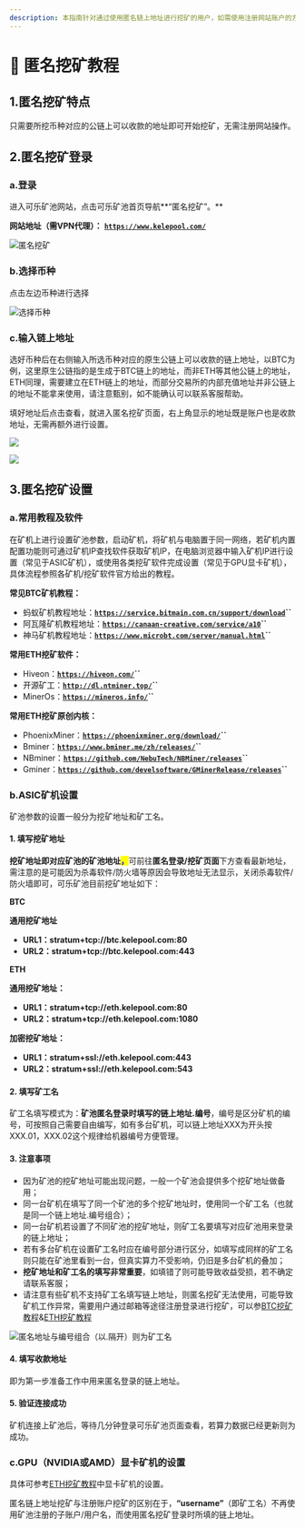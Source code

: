 ```yaml
---
description: 本指南针对通过使用匿名链上地址进行挖矿的用户，如需使用注册网站账户的方式进行挖矿，请参考“可乐矿池BTC/ETH挖矿指南”。
---
```


# 🔑 匿名挖矿教程

## 1.匿名挖矿特点

只需要所挖币种对应的公链上可以收款的地址即可开始挖矿，无需注册网站操作。

## 2.匿名挖矿登录

### a.登录

进入可乐矿池网站，点击可乐矿池首页导航**“匿名挖矿”。**

**网站地址（需VPN代理）：** [**`https://www.kelepool.com/`**](https://www.kelepool.com/)

![匿名挖矿](<../.gitbook/assets/image (87).png>)

### b.选择币种

点击左边币种进行选择

![选择币种](<../.gitbook/assets/image (7).png>)

### c.输入链上地址

选好币种后在右侧输入所选币种对应的原生公链上可以收款的链上地址，以BTC为例，这里原生公链指的是生成于BTC链上的地址，而非ETH等其他公链上的地址，ETH同理，需要建立在ETH链上的地址，而部分交易所的内部充值地址并非公链上的地址不能拿来使用，请注意甄别，如不能确认可以联系客服帮助。

填好地址后点击查看，就进入匿名挖矿页面，右上角显示的地址既是账户也是收款地址，无需再额外进行设置。

![](<../.gitbook/assets/image (23).png>)

![](<../.gitbook/assets/image (66).png>)

## 3.匿名挖矿设置

### a.常用教程及软件

在矿机上进行设置矿池参数，启动矿机，将矿机与电脑置于同一网络，若矿机内置配置功能则可通过矿机IP查找软件获取矿机IP，在电脑浏览器中输入矿机IP进行设置（常见于ASIC矿机），或使用各类挖矿软件完成设置（常见于GPU显卡矿机），具体流程参照各矿机/挖矿软件官方给出的教程。

**常见BTC矿机教程：**

* 蚂蚁矿机教程地址：[**`https://service.bitmain.com.cn/support/download`**](https://service.bitmain.com.cn/support/download)**``**
* 阿瓦隆矿机教程地址：[**`https://canaan-creative.com/service/a10`**](https://canaan-creative.com/service/a10)**``**
* 神马矿机教程地址：[**`https://www.microbt.com/server/manual.html`**](https://www.microbt.com/server/manual.html)**``**

**常用ETH挖矿软件：**

* Hiveon：[**`https://hiveon.com/`**](https://hiveon.com/)**``**
* 开源矿工：[**`http://dl.ntminer.top/`**](http://dl.ntminer.top/)**``**
* MinerOs：[**`https://mineros.info/`**](https://mineros.info/)**``**

**常用ETH挖矿原创内核：**

* PhoenixMiner：[**`https://phoenixminer.org/download/`**](https://phoenixminer.org/download/)**``**
* Bminer：[**`https://www.bminer.me/zh/releases/`**](https://www.bminer.me/zh/releases/)**``**
* NBminer：[**`https://github.com/NebuTech/NBMiner/releases`**](https://github.com/NebuTech/NBMiner/releases)**``**
* Gminer：[**`https://github.com/develsoftware/GMinerRelease/releases`**](https://github.com/develsoftware/GMinerRelease/releases)**``**

### **b.ASIC矿机设置**

矿池参数的设置一般分为挖矿地址和矿工名。

#### **1. 填写挖矿地址**

**挖矿地址即对应矿池的矿池地址**<mark style="color:blue;">**，**</mark>可前往**匿名登录/挖矿页面**下方查看最新地址，需注意的是可能因为杀毒软件/防火墙等原因会导致地址无法显示，关闭杀毒软件/防火墙即可，可乐矿池目前挖矿地址如下：

**BTC**

**通用挖矿地址**

* **URL1：stratum+tcp://btc.kelepool.com:80**
* **URL2：stratum+tcp://btc.kelepool.com:443**

**ETH**&#x20;

**通用挖矿地址：**

* **URL1：stratum+tcp://eth.kelepool.com:80**
* **URL2：stratum+tcp://eth.kelepool.com:1080**

**加密挖矿地址：**

* **URL1：stratum+ssl://eth.kelepool.com:443**
* **URL2：stratum+ssl://eth.kelepool.com:543**

#### **2. 填写矿工名**

&#x20;矿工名填写模式为：**矿池匿名登录时填写的链上地址.编号**，编号是区分矿机的编号，可按照自己需要自由编写，如有多台矿机，可以链上地址XXX为开头按XXX.01，XXX.02这个规律给机器编号方便管理。

#### 3. 注意事项

* 因为矿池的挖矿地址可能出现问题，一般一个矿池会提供多个挖矿地址做备用；
* 同一台矿机在填写了同一个矿池的多个挖矿地址时，使用同一个矿工名（也就是同一个链上地址.编号组合）；
* 同一台矿机若设置了不同矿池的挖矿地址，则矿工名要填写对应矿池用来登录的链上地址；
* 若有多台矿机在设置矿工名时应在编号部分进行区分，如填写成同样的矿工名则只能在矿池里看到一台，但真实算力不受影响，仍旧是多台矿机的叠加；
* **挖矿地址和矿工名的填写非常重要**，如填错了则可能导致收益受损，若不确定请联系客服；
* 请注意有些矿机不支持矿工名填写链上地址，则匿名挖矿无法使用，可能导致矿机工作异常，需要用户通过邮箱等途径注册登录进行挖矿，可以参[BTC挖矿教程](Mining/BTC.md)&[ETH挖矿教程](broken-reference)

![匿名地址与编号组合（以.隔开）则为矿工名](<../.gitbook/assets/image (43).png>)

#### 4. 填写收款地址

即为第一步准备工作中用来匿名登录的链上地址。&#x20;

#### 5. 验证连接成功

矿机连接上矿池后，等待几分钟登录可乐矿池页面查看，若算力数据已经更新则为成功。

### **c.GPU（NVIDIA或AMD）显卡矿机**的设置

具体可参考[ETH挖矿教程](broken-reference)中显卡矿机的设置。

匿名链上地址挖矿与注册账户挖矿的区别在于，**“username”**（即矿工名）不再使用矿池注册的子账户/用户名，而使用匿名挖矿登录时所填的链上地址。
